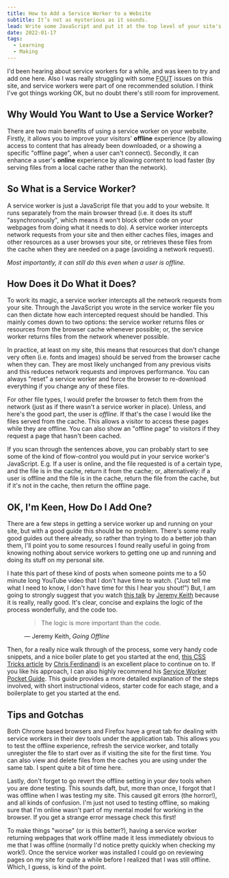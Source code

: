 ```yaml
---
title: How to Add a Service Worker to a Website
subtitle: It’s not as mysterious as it sounds.
lead: Write some JavaScript and put it at the top level of your site's folder structure and let it work it's magic.
date: 2022-01-17
tags:
  - Learning
  - Making
---
```


I'd been hearing about service workers for a while, and was keen to try and add one here. Also I was really struggling with some <abbr title="Flash of Unstyled Text">FOUT</abbr> issues on this site, and service workers were part of one recommended solution. I think I've got things working OK, but no doubt there's still room for improvement.

## Why Would You Want to Use a Service Worker?

There are two main benefits of using a service worker on your website. Firstly, it allows you to improve your visitors' **offline** experience (by allowing access to content that has already been downloaded, or a showing a specific "offline page", when a user can't connect). Secondly, it can enhance a user's **online** experience by allowing content to load faster (by serving files from a local cache rather than the network).

## So What is a Service Worker?

A service worker is just a JavaScript file that you add to your website. It runs separately from the main browser thread (i.e. it does its stuff "asynchronously", which means it won't block other code on your webpages from doing what it needs to do). A service worker intercepts network requests from your site and then either caches files, images and other resources as a user browses your site, or retrieves these files from the cache when they are needed on a page (avoiding a network request).

<em>Most importantly, it can still do this even when a user is offline.</em>

## How Does it Do What it Does?

To work its magic, a service worker intercepts all the network requests from your site. Through the JavaScript you wrote in the service worker file you can then dictate how each intercepted request should be handled. This mainly comes down to two options: the service worker returns files or resources from the browser cache whenever possible; or, the service worker returns files from the network whenever possible.

In practice, at least on my site, this means that resources that don't change very often (i.e. fonts and images) should be served from the browser cache when they can. They are most likely unchanged from any previous visits and this reduces network requests and improves performance. You can always "reset" a service worker and force the browser to re-download everything if you change any of these files.

For other file types, I would prefer the browser to fetch them from the network (just as if there wasn't a service worker in place). Unless, and here's the good part, the user is <em>offline</em>. If that's the case I would like the files served from the cache. This allows a visitor to access these pages while they are offline. You can also show an "offline page" to visitors if they request a page that hasn't been cached.

If you scan through the sentences above, you can probably start to see some of the kind of flow-control you would put in your service worker's JavaScript. E.g. If a user is online, and the file requested is of a certain type, and the file is in the cache, return it from the cache; or, alternatively: if a user is offline and the file is in the cache, return the file from the cache, but if it's not in the cache, then return the offline page.

## OK, I'm Keen, How Do I Add One?

There are a few steps in getting a service worker up and running on your site, but with a good guide this should be no problem. There's some really good guides out there already, so rather than trying to do a better job than them, I'll point you to some resources I found really useful in going from knowing nothing about service workers to getting one up and running and doing its stuff on my personal site.

I hate this part of these kind of posts when someone points me to a 50 minute long YouTube video that I don't have time to watch. ("Just tell me what I need to know, I don't have time for this I hear you shout!") But, I am going to strongly suggest that you watch [this talk](https://www.youtube.com/watch?v=RVdW-P_oAJ0) by [Jeremy Keith](https://adactio.com/) because it is really, really good. It's clear, concise and explains the logic of the process wonderfully, and the code too.

<figure class="quote">
  <blockquote>
    The logic is more important than the code.
  </blockquote>
  <figcaption>
    &mdash; Jeremy Keith, <cite>Going Offline</cite>
  </figcaption>
</figure>

Then, for a really nice walk through of the process, some very handy code snippets, and a nice boiler plate to get you started at the end, [this CSS Tricks article](https://css-tricks.com/add-a-service-worker-to-your-site/) by [Chris Ferdinandi](https://gomakethings.com/) is an excellent place to continue on to. If you like his approach, I can also highly recommend his [Service Worker Pocket Guide](https://vanillajsguides.com/service-workers/). This guide provides a more detailed explanation of the steps involved, with short instructional videos, starter code for each stage, and a boilerplate to get you started at the end.

## Tips and Gotchas

Both Chrome based browsers and Firefox have a great tab for dealing with service workers in their dev tools under the application tab. This allows you to test the offline experience, refresh the service worker, and totally unregister the file to start over as if visiting the site for the first time. You can also view and delete files from the caches you are using under the same tab. I spent quite a bit of time here.

Lastly, don't forget to go revert the offline setting in your dev tools when you are done testing. This sounds daft, but, more than once, I forgot that I was offline when I was testing my site. This caused git errors (the horror!), and all kinds of confusion. I'm just not used to testing offline, so making sure that I'm online wasn't part of my mental model for working in the browser. If you get a strange error message check this first!

To make things "worse" (or is this better?), having a service worker returning webpages that work offline made it less immediately obvious to me that I was offline (normally I'd notice pretty quickly when checking my work!). Once the service worker was installed I could go on reviewing pages on my site for quite a while before I realized that I was still offline. Which, I guess, is kind of the point.
